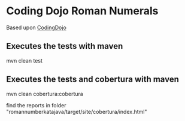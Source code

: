 # Coding Dojo Roman Numerals

Based upon [CodingDojo](http://www.codingdojo.org/cgi-bin/wiki.pl?KataRomanNumerals)

## Executes the tests with maven

mvn clean test

## Executes the tests and cobertura with maven

mvn clean cobertura:cobertura

find the reports in folder "romannumberkatajava/target/site/cobertura/index.html"
